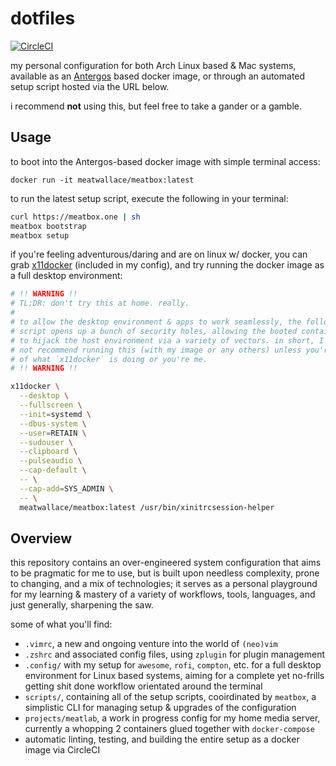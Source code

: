 # dotfiles

[![CircleCI](https://circleci.com/gh/meatwallace/dotfiles/tree/master.svg?style=svg)](https://circleci.com/gh/meatwallace/dotfiles/tree/master)

my personal configuration for both Arch Linux based & Mac systems, available as
an [Antergos](https://antergos.com) based docker image, or through an automated
setup script hosted via the URL below.

i recommend **not** using this, but feel free to take a gander or a gamble.

## Usage

to boot into the Antergos-based docker image with simple terminal access:

```
docker run -it meatwallace/meatbox:latest
```

to run the latest setup script, execute the following in your terminal:

```sh
curl https://meatbox.one | sh
meatbox bootstrap
meatbox setup
```

if you're feeling adventurous/daring and are on linux w/ docker, you can grab
[x11docker](https://github.com/mviereck/x11docker) (included in my config),
and try running the docker image as a full desktop environment: 

```sh
# !! WARNING !!
# TL;DR: don't try this at home. really.
# 
# to allow the desktop environment & apps to work seamlessly, the following
# script opens up a bunch of security holes, allowing the booted container
# to hijack the host environment via a variety of vectors. in short, I do
# not recommend running this (with my image or any others) unless you're aware
# of what `x11docker` is doing or you're me.
# !! WARNING !!

x11docker \
  --desktop \
  --fullscreen \
  --init=systemd \
  --dbus-system \
  --user=RETAIN \
  --sudouser \
  --clipboard \
  --pulseaudio \
  --cap-default \
  -- \
  --cap-add=SYS_ADMIN \
  -- \
  meatwallace/meatbox:latest /usr/bin/xinitrcsession-helper
```

## Overview

this repository contains an over-engineered system configuration that aims to
be pragmatic for me to use, but is built upon needless complexity, prone to
changing, and a mix of technologies; it serves as a personal playground for
my learning & mastery of a variety of workflows, tools, languages, and just
generally, sharpening the saw.

some of what you'll find:

- `.vimrc`, a new and ongoing venture into the world of `(neo)vim`
- `.zshrc` and associated config files, using `zplugin` for plugin management
- `.config/` with my setup for `awesome`, `rofi`, `compton`, etc. for a full
  desktop environment for Linux based systems, aiming for a complete yet
  no-frills getting shit done workflow orientated around the terminal
- `scripts/`, containing all of  the setup scripts, cooirdinated by `meatbox`,
  a simplistic CLI for managing setup & upgrades of the configuration
- `projects/meatlab`, a work in progress config for my home media server,
  currently a whopping 2 containers glued together with `docker-compose`
- automatic linting, testing, and building the entire setup as a docker image
  via CircleCI


